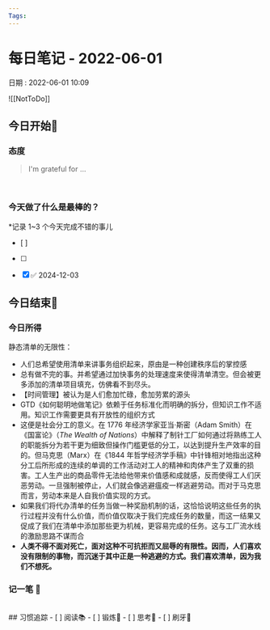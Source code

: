 ```yaml
---
Tags: 
---
```

# 每日笔记 - 2022-06-01
日期 : 2022-06-01 10:09

![[NotToDo]]

## 今日开始🌅    
### 态度
> I'm grateful for ...

<br>

### 今天做了什么是最棒的？
*记录 1~3 个今天完成不错的事儿
- [ ]  
- [ ]  
- [x]  ✅ 2024-12-03



## 今日结束🎴
### 今日所得
静态清单的无限性：
- 人们总希望使用清单来讲事务组织起来，原由是一种创建秩序后的掌控感
- 总有做不完的事。并希望通过加快事务的处理速度来使得清单清空。但会被更多添加的清单项目填充，仿佛看不到尽头。
- 【时间管理】被认为是人们愈加忙碌，愈加劳累的源头
- GTD《如何聪明地做笔记》依赖于任务标准化而明确的拆分，但知识工作不适用。知识工作需要更具有开放性的组织方式
- 这便是社会分工的意义。在 1776 年经济学家亚当·斯密（Adam Smith）在《国富论》（_The Wealth of Nations_）中解释了制针工厂如何通过将熟练工人的职能拆分为若干更为细致但操作门槛更低的分工，以达到提升生产效率的目的。但马克思（Marx）在《1844 年哲学经济学手稿》中针锋相对地指出这种分工后所形成的连续的单调的工作活动对工人的精神和肉体产生了双重的损害。工人生产出的商品零件无法给他带来价值感和成就感，反而使得工人们厌恶劳动。一旦强制被停止，人们就会像逃避瘟疫一样逃避劳动。而对于马克思而言，劳动本来是人自我价值实现的方式。
- 如果我们将代办清单的任务当做一种奖励机制的话，这恰恰说明这些任务的执行过程并没有什么价值，而价值仅取决于我们完成任务的数量，而这一结果又促成了我们在清单中添加那些更为机械，更容易完成的任务。这与工厂流水线的激励思路不谋而合
- **人类不得不面对死亡，面对这种不可抗拒而又屈辱的有限性。因而，人们喜欢没有限制的事物，而沉迷于其中正是一种逃避的方式。我们喜欢清单，因为我们不想死。**

### 记一笔 📝


<br>
## 习惯追踪
- [ ] 阅读📚 
- [ ] 锻炼🥊
- [ ] 思考🧠
- [ ] 刷牙🦷